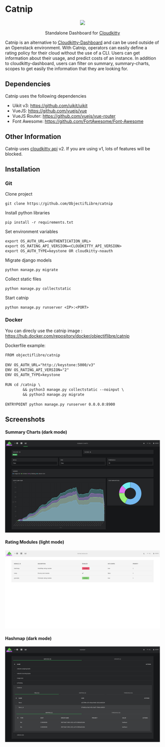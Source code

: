 # Catnip

<p align="center">
    <img width="250" src="https://raw.githubusercontent.com/ObjectifLibre/catnip/master/catnip/static/pictures/catnip_logo.png"/>
</p>
<p align="center">
    Standalone Dashboard for <a href="https://github.com/openstack/cloudkitty">Cloudkitty</a>
</p>


Catnip is an alternative to [Cloudkitty-Dashboard](https://github.com/openstack/cloudkitty-dashboard) and can be used outside of an Openstack environment.
With Catnip, operators can easily define a rating policy for their cloud without the use of a CLI. Users can get information about their usage, and predict costs of an instance.
In addition to cloudkitty-dashboard, users can filter on summary, summary-charts, scopes to get easily the information that they are looking for.

Dependencies
------------

Catnip uses the following dependencies

- Uikit v3: https://github.com/uikit/uikit
- VueJS: https://github.com/vuejs/vue
- VueJS Router: https://github.com/vuejs/vue-router
- Font Awesome: https://github.com/FortAwesome/Font-Awesome

Other Information
-----------------

Catnip uses [cloudkitty api](https://docs.openstack.org/cloudkitty/latest/api-reference/index.html) v2. If you are using v1, lots of features will be blocked.

Installation
------------
###  Git

Clone project
```
git clone https://github.com/ObjectifLibre/catnip
```

Install python libraries
```
pip install -r requirements.txt
```

Set environment variables
```
export OS_AUTH_URL=<AUTHENTICATION_URL>
export OS_RATING_API_VERSION=<CLOUDKITTY_API_VERSION>
export OS_AUTH_TYPE=keystone OR cloudkitty-noauth
```

Migrate django models
```
python manage.py migrate
```

Collect static files
```
python manage.py collectstatic
```

Start catnip
```
python manage.py runserver <IP>:<PORT>
```

### Docker

You can direcly use the catnip image : https://hub.docker.com/repository/docker/objectiflibre/catnip

Dockerfile example:
```
FROM objectiflibre/catnip

ENV OS_AUTH_URL="http://keystone:5000/v3"
ENV OS_RATING_API_VERSION="2"
ENV OS_AUTH_TYPE=keystone

RUN cd /catnip \
        && python3 manage.py collectstatic --noinput \
        && python3 manage.py migrate

ENTRYPOINT python manage.py runserver 0.0.0.0:8900
```

Screenshots
-----------
#### Summary Charts (dark mode)
<p align="center">
    <img src="https://raw.githubusercontent.com/ObjectifLibre/catnip/master/screenshots/summary-charts.png"/>
</p>

#### Rating Modules (light mode)
<p align="center">
    <img src="https://raw.githubusercontent.com/ObjectifLibre/catnip/master/screenshots/rating-modules.png"/>
</p>

#### Hashmap (dark mode)
<p align="center">
    <img src="https://raw.githubusercontent.com/ObjectifLibre/catnip/master/screenshots/hashmap.png"/>
</p>
